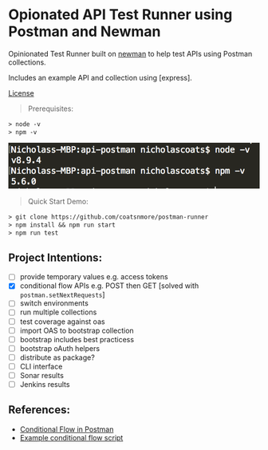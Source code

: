 # Opionated API Test Runner using Postman and Newman

Opinionated Test Runner built on [newman](https://github.com/postmanlabs/newman) to help test APIs using Postman collections.

Includes an example API and collection using [express].

[License](LICENSE.md)

>Prerequisites:
```
> node -v
> npm -v
```
![node version image](node-version.gif)

>Quick Start Demo: 
```
> git clone https://github.com/coatsnmore/postman-runner
> npm install && npm run start
> npm run test
```
## Project Intentions:

- [ ] provide temporary values e.g. access tokens
- [x] conditional flow APIs e.g. POST then GET [solved with `postman.setNextRequests`] 
- [ ] switch environments
- [ ] run multiple collections
- [ ] test coverage against oas
- [ ] import OAS to bootstrap collection
- [ ] bootstrap includes best practicess
- [ ] bootstrap oAuth helpers
- [ ] distribute as package?
- [ ] CLI interface
- [ ] Sonar results
- [ ] Jenkins results

## References:

* [Conditional Flow in Postman](http://blog.getpostman.com/2016/03/23/conditional-workflows-in-postman/)
* [Example conditional flow script](https://documenter.getpostman.com/view/583/coopers-meal-plan/4u2#2a002172-968a-747f-f1fc-02543aabf81e)